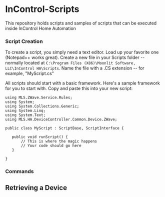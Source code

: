 InControl-Scripts
=================

This repository holds scripts and samples of scripts that can be executed inside InControl Home Automation

### Script Creation

To create a script, you simply need a text editor. Load up your favorite one (Notepad++ works great). 
Create a new file in your Scripts folder -- normally located at 
`C:\Program Files (X86)\Moonlit Software, LLC\InControl HA\Scripts`. Name the file with a .CS extension -- for example, "MyScript.cs"

All scripts should start with a basic framework. Here's a sample framework for you to start with. Copy and paste this into your new script:

```
using MLS.ZWave.Service.Rules;
using System;
using System.Collections.Generic;
using System.Linq;
using System.Text;
using MLS.HA.DeviceController.Common.Device.ZWave;

public class MyScript : ScriptBase, ScriptInterface {

   public void runScript() {
       // This is where the magic happens
       // Your code should go here
   }
   
}
```

### Commands

## Retrieving a Device
